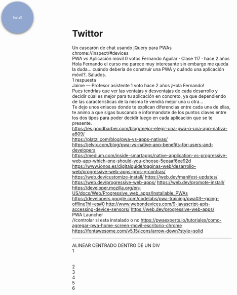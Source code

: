 # Twittor

Un cascarón de chat usando jQuery para PWAs


chrome://inspect/#devices




PWA vs Aplicación móvil
0 votos
Fernando Aguilar · Clase 117 · hace 2 años
Hola Fernando el curso me parece muy interesante sin embargo me queda la duda... cuándo debería de construir una PWA y cuándo una aplicación móvil?.
Saludos.

1 respuesta

Jaime — Profesor asistente
1 voto
hace 2 años
¡Hola Fernando!



Pues tendrías que ver las ventajas y desventajas de cada desarrollo y decidir cúal es mejor para tu aplicación en concreto, ya que dependiendo de las caracteristicas de la misma te vendrá mejor una u otra...



Te dejo unos enlaces donde te explican diferencias entre cada una de ellas, te animo a que sigas buscando e informandote de los puntos claves entre los dos tipos para poder decidir luego en cada aplicación que se te presente.

https://es.goodbarber.com/blog/mejor-elegir-una-pwa-o-una-app-nativa-a609/

https://platzi.com/blog/pwa-vs-apps-nativas/

https://jelvix.com/blog/pwa-vs-native-app-benefits-for-users-and-developers

https://medium.com/inside-smartapps/native-application-vs-progressive-web-app-which-one-should-you-choose-5eeaaf6ee92d

https://www.ionos.es/digitalguide/paginas-web/desarrollo-web/progressive-web-apps-pros-y-contras/



https://web.dev/customize-install/
https://web.dev/manifest-updates/
https://web.dev/progressive-web-apps/
https://web.dev/promote-install/
https://developer.mozilla.org/en-US/docs/Web/Progressive_web_apps/Installable_PWAs
https://developers.google.com/codelabs/pwa-training/pwa03--going-offline?hl=es#0
http://www.webondevices.com/9-javascript-apis-accessing-device-sensors/
https://web.dev/progressive-web-apps/


PWA Launcher

//controlar si esta instalado o no
https://pwaexperts.io/tutoriales/como-agregar-pwa-home-screen-movil-escritorio-chrome
https://fontawesome.com/v5.15/icons/arrow-down?style=solid




----------------------
ALINEAR CENTRADO DENTRO DE UN DIV

<!DOCTYPE html>
<html>
  <link rel="stylesheet" href="https://pro.fontawesome.com/releases/v5.10.0/css/all.css" 

<head>

<style>

.install {
  width: 100px;
  height: 100px;
  background-color: #91a7cf;
  border-radius: 50%;
  box-shadow: 0 2px 6px 0 #666;
  transition: all 0.1s ease-in-out;

  font-size: 10px;
  color: white;
  text-align: center;


  position: fixed;
  top: 5px;
  left:5px;
  bottom: 10px;


 

}

.position-absolute__content {
  left: 50%;
  position: absolute;
  top: 50%;

  transform: translate(-50%, -50%);
}


p {

   margin: 0 !important;
}

.contenedor{
    display: grid;
    grid-template-columns: 1fr;
    grid-template-rows: 50px auto;
 }



</style>
</head>
<body>

  <div id="install" class="install  " title="Instalar APP">
  	<div class="position-absolute__content">
    <p>Install</p>
    <p class="fas fa-arrow-down" style="font-size:15px;padding-top:0px" ></p>
    </div>
  </div>


<section class="contenedor">
     <div class="item-1">1</div>
     <div class="item-2">2</div>  
     <div class="item-3">3</div>  
     <div class="item-4">4</div> 
     <div class="item-5">5</div> 
     <div class="item-6">6</div>  
</section>

</body>
</html>


